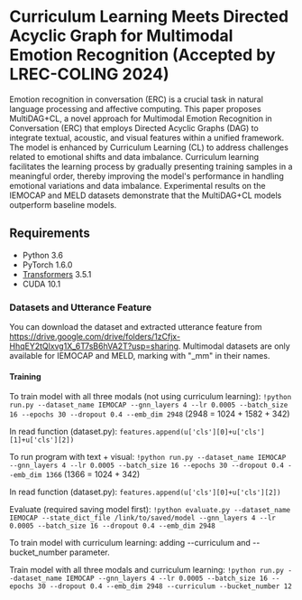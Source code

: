 # Curriculum Learning Meets Directed Acyclic Graph for Multimodal Emotion Recognition (Accepted by LREC-COLING 2024)

Emotion recognition in conversation (ERC) is a crucial task in natural language processing and affective computing. This paper proposes MultiDAG+CL, a novel approach for Multimodal Emotion Recognition in Conversation (ERC) that employs Directed Acyclic Graphs (DAG) to integrate textual, acoustic, and visual features within a unified framework. The model is enhanced by Curriculum Learning (CL) to address challenges related to emotional shifts and data imbalance. Curriculum learning facilitates the learning process by gradually presenting training samples in a meaningful order, thereby improving the model's performance in handling emotional variations and data imbalance. Experimental results on the IEMOCAP and MELD datasets demonstrate that the MultiDAG+CL models outperform baseline models.

## Requirements
* Python 3.6
* PyTorch 1.6.0
* [Transformers](https://github.com/huggingface/transformers) 3.5.1
* CUDA 10.1

### Datasets and Utterance Feature
You can download the dataset and extracted utterance feature from https://drive.google.com/drive/folders/1zCfjx-HhqEY2tQlxvg1X_6T7sB6hVA2T?usp=sharing. Multimodal datasets are only available for IEMOCAP and MELD, marking with "_mm" in their names.

#### Training
To train model with all three modals (not using curriculum learning): 
`!python run.py --dataset_name IEMOCAP --gnn_layers 4 --lr 0.0005 --batch_size 16 --epochs 30 --dropout 0.4 --emb_dim 2948`
  (2948 = 1024 + 1582 + 342)

In read function (dataset.py): 
`features.append(u['cls'][0]+u['cls'][1]+u['cls'][2])`

To run program with text + visual: 
`!python run.py --dataset_name IEMOCAP --gnn_layers 4 --lr 0.0005 --batch_size 16 --epochs 30 --dropout 0.4 --emb_dim 1366`
  (1366 = 1024 + 342)

In read function (dataset.py):
`features.append(u['cls'][0]+u['cls'][2])`

Evaluate (required saving model first):
`!python evaluate.py --dataset_name IEMOCAP --state_dict_file /link/to/saved/model --gnn_layers 4 --lr 0.0005 --batch_size 16 --dropout 0.4 --emb_dim 2948`

To train model with curriculum learning: adding --curriculum and --bucket_number parameter.

Train model with all three modals and curriculum learning: 
`!python run.py --dataset_name IEMOCAP --gnn_layers 4 --lr 0.0005 --batch_size 16 --epochs 30 --dropout 0.4 --emb_dim 2948 --curriculum --bucket_number 12`


